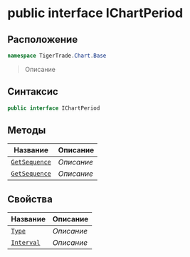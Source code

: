 
# public interface IChartPeriod
## Расположение
```csharp
namespace TigerTrade.Chart.Base
```



> Описание

## Синтаксис
```csharp
public interface IChartPeriod
```


## Методы
| Название | Описание |
| --- | --- |
| [`GetSequence`](./IChartPeriod.cs/Методы/GetSequence.md) | *Описание* |
| [`GetSequence`](./IChartPeriod.cs/Методы/GetSequence.md) | *Описание* |

## Свойства
| Название | Описание |
| --- | --- |
| [`Type`](./IChartPeriod.cs/Свойства/Type.md) | *Описание* |
| [`Interval`](./IChartPeriod.cs/Свойства/Interval.md) | *Описание* |



